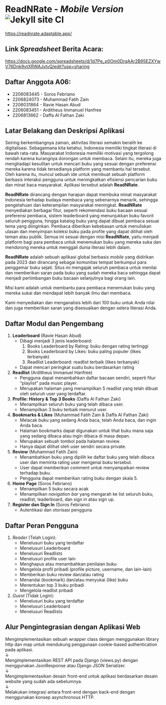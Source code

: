 # ReadNRate - _Mobile Version_ ![Jekyll site CI](https://github.com/PBP-A06/ReadNRate-mobile/workflows/Jekyll%20site%20CI/badge.svg)
https://readnrate.adaptable.app/

## Link _Spreadsheet_ Berita Acara:
https://docs.google.com/spreadsheets/d/1d7Pe_p0Om0DrqAAr2B95EZXYwV76Dnk9ytXRWAJyIvQ/edit?usp=sharing

## Daftar Anggota A06:

- 2206083445 - Soros Febriano <br>
- 2206824073 - Muhammad Fatih Zain <br>
- 2206031864 - Ravie Hasan Abud <br>
- 2206083451 - Arditheus Immanuel Hanfree <br>
- 2206813662 - Daffa Al Fathan Zaki <br>

## Latar Belakang dan Deskripsi Aplikasi

Seiring berkembangnya zaman, aktivitas literasi semakin beralih ke digitalisasi. Sebagaimana kita ketahui, Indonesia memiliki tingkat literasi di bawah rata-rata. Masyarakat Indonesia memiliki motivasi yang tergolong rendah karena kurangnya dorongan untuk membaca. Selain itu, mereka juga menghadapi kesulitan untuk mencari buku yang sesuai dengan preferensi mereka karena tidak tersedianya platform yang membantu hal tersebut. Oleh karena itu, muncul sebuah ide untuk membuat sebuah platform berbasis interaksi pengguna untuk meningkatkan efisiensi pencarian buku dan minat baca masyarakat. Aplikasi tersebut adalah **ReadNRate**.

**ReadNRate** dirancang dengan harapan dapat membuka minat masyarakat Indonesia terhadap budaya membaca yang sebenarnya menarik, sehingga pengetahuan dan keterampilan masyarakat meningkat. **ReadNRate** menyediakan berbagai fitur, seperti rekomendasi buku bacaan sesuai preferensi pembaca, sistem leaderboard yang menunjukkan buku favorit seluruh pengguna, hingga katalog buku yang dapat dibuat pembaca sesuai tema yang diinginkan. Pembaca diberikan kebebasan untuk menuliskan ulasan dan menyimpan koleksi buku pada profile yang dapat dilihat oleh teman atau publik. Semua ini sesuai dengan misi **ReadNRate**, yaitu menjadi platform bagi para pembaca untuk menemukan buku yang mereka suka dan mendorong mereka untuk menggali dunia literasi lebih dalam.

**ReadNRate** adalah sebuah aplikasi global berbasis _mobile_ yang didirikan pada 2023 dan dirancang sebagai komunitas tempat berkumpul para penggemar buku sejati. Situs ini mengajak seluruh pembaca untuk menilai dan memberikan saran pada buku yang sudah mereka baca sehingga dapat menjadi pertimbangan buku bacaan selanjutnya bagi orang lain.

Misi kami adalah untuk membantu para pembaca menemukan buku yang mereka sukai dan mendapat lebih banyak ilmu dari membaca.

Kami menyediakan dan menganalisis lebih dari 100 buku untuk Anda nilai dan juga memberikan saran yang disesuaikan dengan selera literasi Anda.

## Daftar Modul dan Pengembang

1. **Leaderboard** (Ravie Hasan Abud)
   - Dibagi menjadi 3 jenis leaderboard:
     1. Books Leaderboard by Rating: buku dengan rating tertinggi
     2. Books Leaderboard by Likes: buku paling populer (likes terbanyak)
     3. Readlist Leaderboard: readlist terbaik (likes terbanyak)
   - Dapat mencari peringkat suatu buku berdasarkan rating
2. **Readlist** (Arditheus Immanuel Hanfree)
   - Pengguna dapat menambahkan daftar bacaan sendiri, seperti fitur “playlist” pada music player.
   - Merupakan halaman yang menampilkan 5 readlist yang telah dibuat oleh seluruh user yang terdaftar.
3. **Profile: History & Top 3 Books** (Daffa Al Fathan Zaki)
   - Menampilkan seluruh buku yang telah dibaca user.
   - Menampilkan 3 buku terbaik menurut user.
4. **Bookmarks & Likes** (Muhammad Fatih Zain & Daffa Al Fathan Zaki)
   - Melacak buku yang sedang Anda baca, telah Anda baca, dan ingin Anda baca.
   - Halaman bookmarks dapat digunakan untuk lihat buku mana saja yang sedang dibaca atau ingin dibaca di masa depan.
   - Merupakan sebuah tombol pada halaman review.
   - Hanya dapat dilihat oleh user sendiri secara private.
5. **Review** (Muhammad Fatih Zain)
   - Menambahkan buku yang dipilih ke daftar buku yang telah dibaca user dan meminta rating user mengenai buku tersebut.
   - User dapat memberikan comment untuk menyampaikan review terhadap buku.
   - Pengguna dapat memberikan rating buku dengan skala 5.
6. **Home Page** (Soros Febriano)
   - Menampilkan 5 buku secara acak
   - Menampilkan _navigation bar_ yang mengarah ke list seluruh buku, readlist, leaderboard, dan sign in atau sign up.
7. **Register dan Sign In** (Soros Febriano)
   - Autentikasi dan otorisasi pengguna

## Daftar Peran Pengguna

1. _Reader_ (Telah Login):
   - Menelusuri buku yang terdaftar
   - Menelusuri Leaderboard
   - Menelusuri Readlists
   - Menelusuri profile user lain
   - Menghapus atau menambahkan penilaian buku
   - Mengelola profil pribadi (profile picture, username, dan lain-lain)
   - Memberikan buku review dan/atau rating
   - Menandai (bookmark) dan/atau menyukai (like) buku
   - Menentukan top 3 buku pribadi
   - Mengelola readlist pribadi
2. _Guest_ (Tidak Login):
   - Menelusuri buku yang terdaftar
   - Menelusuri Leaderboard
   - Menelusuri Readlists

## Alur Pengintegrasian dengan Aplikasi Web
Mengimplementasikan sebuah wrapper class dengan menggunakan library http dan map untuk mendukung penggunaan cookie-based authentication pada aplikasi. 
<br>
↓
<br>
Mengimplementasikan REST API pada Django (views.py) dengan menggunakan JsonResponse atau Django JSON Serializer.
<br>
↓
<br>
Mengimplementasikan desain front-end untuk aplikasi berdasarkan desain website yang sudah ada sebelumnya.
<br>
↓
<br>
Melakukan integrasi antara front-end dengan back-end dengan menggunakan konsep asynchronous HTTP.<br>
